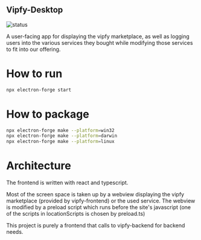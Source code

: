 Vipfy-Desktop
-------------
![status](https://img.shields.io/badge/Status-%20Ready%20for%20Awesome-red.svg)

A user-facing app for displaying the vipfy marketplace, as well as logging users into the various services they bought while modifying those services to fit into our offering.

# How to run

```bash
npx electron-forge start
```

# How to package

```bash
npx electron-forge make --platform=win32
npx electron-forge make --platform=darwin
npx electron-forge make --platform=linux
```

# Architecture

The frontend is written with react and typescript.

Most of the screen space is taken up by a webview displaying the vipfy marketplace (provided by vipfy-frontend) or the used service. The webview is modified by a preload script which runs before the site's javascript (one of the scripts in locationScripts is chosen by preload.ts)

This project is purely a frontend that calls to vipfy-backend for backend needs.